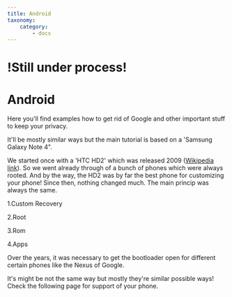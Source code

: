 ```yaml
---
title: Android
taxonomy:
    category:
        - docs
---
```


# **!Still under process!**
# Android
Here you'll find examples how to get rid of Google and other important stuff to keep your privacy.

It'll be mostly similar ways but the main tutorial is based on a 'Samsung Galaxy Note 4".

We started once with a 'HTC HD2' which was released 2009 ([Wikipedia link](https://en.wikipedia.org/wiki/HTC_HD2)). So we went already through of a bunch of phones which were always rooted. And by the way, the HD2 was by far the best phone for customizing your phone!
Since then, nothing changed much. The main princip was always the same.

1.Custom Recovery

2.Root

3.Rom

4.Apps


Over the years, it was necessary to get the bootloader open for different certain phones like the Nexus of Google. 

It's might be not the same way but mostly they're similar possible ways! Check the following page for support of your phone.